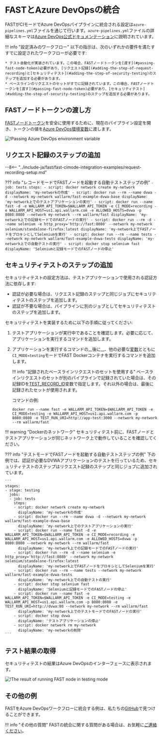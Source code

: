 # FASTとAzure DevOpsの統合

FASTがCIモードでAzure DevOpsパイプラインに統合される設定は`azure-pipelines.yml`ファイルを通じて行います。`azure-pipelines.yml`ファイルの詳細なスキーマは[Azure DevOps公式ドキュメンテーション](https://docs.microsoft.com/en-us/azure/devops/pipelines/yaml-schema?view=azure-devops&tabs=schema%2Cparameter-schema)に説明されています。

!!! info "設定済みのワークフロー"
    以下の指示は、次のいずれかの要件を満たすすでに設定されたワークフローが必要です:

    * テスト自動化が実装されています。この場合、FASTノードトークンを[渡す](#passing-fast-node-token)必要があり、[リクエスト記録](#adding-the-step-of-request-recording)と[セキュリティテスト](#adding-the-step-of-security-testing)のステップを追加する必要があります。
    * ベースラインのリクエストのセットがすでに記録されています。この場合、FASTノードトークンを[渡す](#passing-fast-node-token)必要があり、[セキュリティテスト](#adding-the-step-of-security-testing)のステップを追加する必要があります。

## FASTノードトークンの渡し方

[FASTノードトークン](../../operations/create-node.md)を安全に使用するために、現在のパイプライン設定を開き、トークンの値を[Azure DevOps環境変数](https://docs.microsoft.com/en-us/azure/devops/pipelines/process/variables?view=azure-devops&tabs=yaml%2Cbatch#environment-variables)に渡します。

![!Passing Azure DevOps environment variable](../../../images/fast/poc/common/examples/azure-devops-cimode/azure-env-var-example.png)

## リクエスト記録のステップの追加

--8<-- "../include-ja/fast/fast-cimode-integration-examples/request-recording-setup.md"

??? info "レコードモードでFASTノードを起動する自動テストステップの例"
    ```
    - job: tests
      steps:
      - script: docker network create my-network
        displayName: 'my-networkの作成'
      - script: docker run --rm --name dvwa -d --network my-network wallarm/fast-example-dvwa-base
        displayName: 'my-network上でのテストアプリケーションの実行'
      - script: docker run --name fast -d -e WALLARM_API_TOKEN=$WALLARM_API_TOKEN -e CI_MODE=recording -e WALLARM_API_HOST=us1.api.wallarm.com -e ALLOWED_HOSTS=dvwa -p 8080:8080 --network my-network --rm wallarm/fast
        displayName: 'my-network上での記録モードでのFASTノードの実行'
      - script: docker run --rm -d --name selenium -e http_proxy='http://fast:8080' --network my-network selenium/standalone-firefox:latest
        displayName: 'my-network上でFASTノードをプロキシとしてSeleniumを実行'
      - script: docker run --rm --name tests --network my-network wallarm/fast-example-dvwa-tests
        displayName: 'my-network上での自動テストの実行'
      - script: docker stop selenium fast
        displayName: 'Seleniumと記録モードでのFASTノードの停止'
    ```

## セキュリティテストのステップの追加

セキュリティテストの設定方法は、テストアプリケーションで使用される認証方法に依存します:

* 認証が必要な場合は、リクエスト記録のステップと同じジョブにセキュリティテストのステップを追加します。
* 認証が不要な場合は、パイプラインに別のジョブとしてセキュリティテストのステップを追加します。

セキュリティテストを実装するために以下の手順に従ってください:

1. テストアプリケーションが実行中であることを確認します。必要に応じて、アプリケーションを実行するコマンドを追加します。
2. アプリケーションを実行するコマンドの__後に__、他の必要な[変数](../ci-mode-testing.md#environment-variables-in-testing-mode)とともに`CI_MODE=testing`モードでFAST Dockerコンテナを実行するコマンドを追加します。

    !!! info "記録されたベースラインリクエストのセットを使用する"
        ベースラインリクエストのセットが別のパイプラインで記録されていた場合は、その記録IDを[TEST_RECORD_ID](../ci-mode-testing.md#переменные-в-режиме-тестирования)変数で指定します。それ以外の場合は、最後に記録されたセットが使用されます。

    コマンドの例:

    ```
    docker run --name fast -e WALLARM_API_TOKEN=$WALLARM_API_TOKEN -e CI_MODE=testing -e WALLARM_API_HOST=us1.api.wallarm.com -p 8080:8080 -e TEST_RUN_URI=http://app-test:3000 --network my-network --rm wallarm/fast
    ```

!!! warning "Dockerのネットワーク"
    セキュリティテスト前に、FASTノードとテストアプリケーションが同じネットワーク上で動作していることを確認してください。

??? info "テストモードでFASTノードを起動する自動テストステップの例"
    下の例では、認証が必要なDVWAアプリケーションのテストを行っているため、セキュリティテストのステップはリクエスト記録のステップと同じジョブに追加されています。

    ```
    stages:
    - stage: testing
      jobs:
      - job: tests
        steps:
        - script: docker network create my-network
          displayName: 'my-networkの作成'
        - script: docker run --rm --name dvwa -d --network my-network wallarm/fast-example-dvwa-base
          displayName: 'my-network上でのテストアプリケーションの実行'
        - script: docker run --name fast -d -e WALLARM_API_TOKEN=$WALLARM_API_TOKEN -e CI_MODE=recording -e WALLARM_API_HOST=us1.api.wallarm.com -e ALLOWED_HOSTS=dvwa -p 8080:8080 --network my-network --rm wallarm/fast
          displayName: 'my-network上での記録モードでのFASTノードの実行'
        - script: docker run --rm -d --name selenium -e http_proxy='http://fast:8080' --network my-network selenium/standalone-firefox:latest
          displayName: 'my-network上でFASTノードをプロキシとしてSeleniumを実行'
        - script: docker run --rm --name tests --network my-network wallarm/fast-example-dvwa-tests
          displayName: 'my-network上での自動テストの実行'
        - script: docker stop selenium fast
          displayName: 'Seleniumと記録モードでのFASTノードの停止'
        - script: docker run --name fast -e WALLARM_API_TOKEN=$WALLARM_API_TOKEN -e CI_MODE=testing -e WALLARM_API_HOST=us1.api.wallarm.com -p 8080:8080 -e TEST_RUN_URI=http://dvwa:80 --network my-network --rm wallarm/fast 
          displayName: 'my-network上でのテストモードでのFASTノードの実行'
        - script: docker stop dvwa
          displayName: 'テストアプリケーションの停止'
        - script: docker network rm my-network
          displayName: 'my-networkの削除'
    ```

## テスト結果の取得

セキュリティテストの結果はAzure DevOpsのインターフェースに表示されます。

![!The result of running FAST node in testing mode](../../../images/fast/poc/common/examples/azure-devops-cimode/azure-ci-example.png)

## その他の例

FASTをAzure DevOpsワークフローに統合する例は、私たちの[GitHub](https://github.com/wallarm/fast-examples)で見つけることができます。

!!! info "その他の質問"
   FASTの統合に関する質問がある場合は、お気軽に[ご連絡ください](mailto:support@wallarm.com)。
